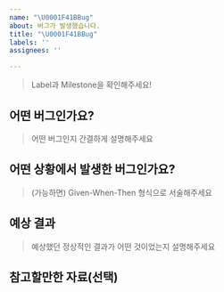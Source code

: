 ```yaml
---
name: "\U0001F41BBug"
about: 버그가 발생했습니다.
title: "\U0001F41BBug"
labels: ''
assignees: ''

---
```


> Label과 Milestone을 확인해주세요!

## 어떤 버그인가요?

> 어떤 버그인지 간결하게 설명해주세요

## 어떤 상황에서 발생한 버그인가요?

> (가능하면) Given-When-Then 형식으로 서술해주세요

## 예상 결과

> 예상했던 정상적인 결과가 어떤 것이었는지 설명해주세요

## 참고할만한 자료(선택)
